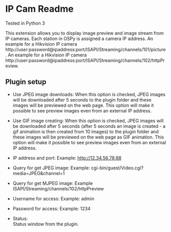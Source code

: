 IP Cam Readme
====

Tested in Python 3

This extension allows you to display image preview and image stream from IP cameras. Each station in OSPy is assigned a camera IP address. An example for a Hikvision IP camera http://user:password@ipaddress:port/ISAPI/Streaming/channels/101/picture. An example for a Hikvision IP camera http://user:password@ipaddress:port/ISAPI/Streaming/channels/102/httpPreview.

Plugin setup
-----------

* Use JPEG image downloads:
  When this option is checked, JPEG images will be downloaded after 5 seconds to the plugin folder and these images will be previewed on the web page. This option will make it possible to see preview images even from an external IP address. 

* Use GIF image creating:
  When this option is checked, JPEG images will be downloaded after 5 seconds (after 5 seconds an image is created - a gif animation is then created from 10 images) to the plugin folder and these images will be previewed on the web page as GIF animation. This option will make it possible to see preview images even from an external IP address.

* IP address and port:
  Example: http://12.34.56.78:88

* Query for get JPEG image:
  Example: cgi-bin/guest/Video.cgi?media=JPEG&channel=1

* Query for get MJPEG image:
  Example ISAPI/Streaming/channels/102/httpPreview

* Username for access:
  Example: admin

* Password for access:
  Example: 1234

* Status:  
  Status window from the plugin.
